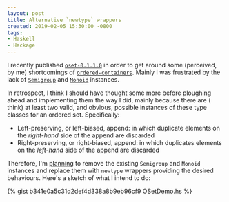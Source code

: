 ```yaml
---
layout: post
title: Alternative `newtype` wrappers
created: 2019-02-05 15:30:00 -0800
tags:
- Haskell
- Hackage
---
```

I recently published [`oset-0.1.1.0`][oset-0.1.1.0] in order to get around some (perceived, by me) shortcomings of [`ordered-containers`][ordered-containers]. Mainly I was frustrated by the lack of [`Semigroup`][semigroup] and [`Monoid`][monoid] instances.

In retrospect, I think I should have thought some more before ploughing ahead and implementing them the way I did, mainly because there are ( think) at least two valid, and obvious, possible instances of these type classes for an ordered set. Specifically:

* Left-preserving, or left-biased, append: in which duplicate elements on the _right-hand_ side of the append are discarded
* Right-preserving, or right-biased, append: in which duplicates elements on the _left-hand_ side of the append are discarded

Therefore, I'm [planning][issue] to remove the existing `Semigroup` and `Monoid` instances and replace them with `newtype` wrappers providing the desired behaviours. Here's a sketch of what I intend to do:

{% gist b341e0a5c31d2def4d338a8b9eb96cf9 OSetDemo.hs %}

[issue]: https://github.com/rcook/oset/issues/2
[monoid]: https://www.stackage.org/haddock/lts-13.6/base-4.12.0.0/Prelude.html#t:Monoid
[ordered-containers]: https://hackage.haskell.org/package/ordered-containers
[oset-0.1.1.0]: http://hackage.haskell.org/package/oset-0.1.1.0
[semigroup]: https://www.stackage.org/haddock/lts-13.6/base-4.12.0.0/Prelude.html#t:Semigroup
